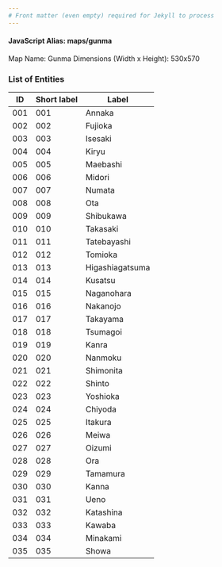 ```yaml
---
# Front matter (even empty) required for Jekyll to process
---
```


#### JavaScript Alias: maps/gunma

Map Name: Gunma
Dimensions (Width x Height): 530x570





### List of Entities

ID | Short label | Label
---|---|---|
001|001|Annaka
002|002|Fujioka
003|003|Isesaki
004|004|Kiryu
005|005|Maebashi
006|006|Midori
007|007|Numata
008|008|Ota
009|009|Shibukawa
010|010|Takasaki
011|011|Tatebayashi
012|012|Tomioka
013|013|Higashiagatsuma
014|014|Kusatsu
015|015|Naganohara
016|016|Nakanojo
017|017|Takayama
018|018|Tsumagoi
019|019|Kanra
020|020|Nanmoku
021|021|Shimonita
022|022|Shinto
023|023|Yoshioka
024|024|Chiyoda
025|025|Itakura
026|026|Meiwa
027|027|Oizumi
028|028|Ora
029|029|Tamamura
030|030|Kanna
031|031|Ueno
032|032|Katashina
033|033|Kawaba
034|034|Minakami
035|035|Showa